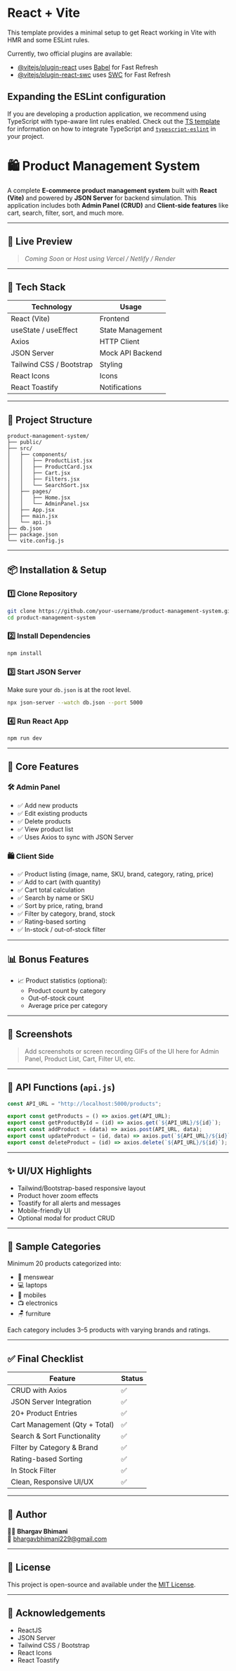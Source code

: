 # React + Vite

This template provides a minimal setup to get React working in Vite with HMR and some ESLint rules.

Currently, two official plugins are available:

- [@vitejs/plugin-react](https://github.com/vitejs/vite-plugin-react/blob/main/packages/plugin-react) uses [Babel](https://babeljs.io/) for Fast Refresh
- [@vitejs/plugin-react-swc](https://github.com/vitejs/vite-plugin-react/blob/main/packages/plugin-react-swc) uses [SWC](https://swc.rs/) for Fast Refresh

## Expanding the ESLint configuration

If you are developing a production application, we recommend using TypeScript with type-aware lint rules enabled. Check out the [TS template](https://github.com/vitejs/vite/tree/main/packages/create-vite/template-react-ts) for information on how to integrate TypeScript and [`typescript-eslint`](https://typescript-eslint.io) in your project.


# 🛍️ Product Management System

A complete **E-commerce product management system** built with **React (Vite)** and powered by **JSON Server** for backend simulation. This application includes both **Admin Panel (CRUD)** and **Client-side features** like cart, search, filter, sort, and much more.

---

## 🚀 Live Preview

> _Coming Soon_ or _Host using Vercel / Netlify / Render_

---

## 🧰 Tech Stack

| Technology | Usage |
|------------|--------|
| React (Vite) | Frontend |
| useState / useEffect | State Management |
| Axios | HTTP Client |
| JSON Server | Mock API Backend |
| Tailwind CSS / Bootstrap | Styling |
| React Icons | Icons |
| React Toastify | Notifications |

---

## 📁 Project Structure

```
product-management-system/
├── public/
├── src/
│   ├── components/
│   │   ├── ProductList.jsx
│   │   ├── ProductCard.jsx
│   │   ├── Cart.jsx
│   │   ├── Filters.jsx
│   │   └── SearchSort.jsx
│   ├── pages/
│   │   ├── Home.jsx
│   │   └── AdminPanel.jsx
│   ├── App.jsx
│   ├── main.jsx
│   └── api.js
├── db.json
├── package.json
└── vite.config.js
```

---

## 📦 Installation & Setup

### 1️⃣ Clone Repository

```bash
git clone https://github.com/your-username/product-management-system.git
cd product-management-system
```

### 2️⃣ Install Dependencies

```bash
npm install
```

### 3️⃣ Start JSON Server

Make sure your `db.json` is at the root level.

```bash
npx json-server --watch db.json --port 5000
```

### 4️⃣ Run React App

```bash
npm run dev
```

---

## 🧠 Core Features

### 🛠️ Admin Panel

- ✅ Add new products
- ✅ Edit existing products
- ✅ Delete products
- ✅ View product list
- ✅ Uses Axios to sync with JSON Server

### 🛍️ Client Side

- ✅ Product listing (image, name, SKU, brand, category, rating, price)
- ✅ Add to cart (with quantity)
- ✅ Cart total calculation
- ✅ Search by name or SKU
- ✅ Sort by price, rating, brand
- ✅ Filter by category, brand, stock
- ✅ Rating-based sorting
- ✅ In-stock / out-of-stock filter

---

## 📊 Bonus Features

- 📈 Product statistics (optional):
  - Product count by category
  - Out-of-stock count
  - Average price per category

---

## 📸 Screenshots

> Add screenshots or screen recording GIFs of the UI here for Admin Panel, Product List, Cart, Filter UI, etc.

---

## 🔗 API Functions (`api.js`)

```js
const API_URL = "http://localhost:5000/products";

export const getProducts = () => axios.get(API_URL);
export const getProductById = (id) => axios.get(`${API_URL}/${id}`);
export const addProduct = (data) => axios.post(API_URL, data);
export const updateProduct = (id, data) => axios.put(`${API_URL}/${id}`, data);
export const deleteProduct = (id) => axios.delete(`${API_URL}/${id}`);
```

---

## ✨ UI/UX Highlights

- Tailwind/Bootstrap-based responsive layout
- Product hover zoom effects
- Toastify for all alerts and messages
- Mobile-friendly UI
- Optional modal for product CRUD

---

## 📝 Sample Categories

Minimum 20 products categorized into:

- 👕 menswear
- 💻 laptops
- 📱 mobiles
- 📺 electronics
- 🪑 furniture

Each category includes 3–5 products with varying brands and ratings.

---

## ✅ Final Checklist

| Feature                            | Status |
|-----------------------------------|--------|
| CRUD with Axios                   | ✅     |
| JSON Server Integration           | ✅     |
| 20+ Product Entries               | ✅     |
| Cart Management (Qty + Total)     | ✅     |
| Search & Sort Functionality       | ✅     |
| Filter by Category & Brand        | ✅     |
| Rating-based Sorting              | ✅     |
| In Stock Filter                   | ✅     |
| Clean, Responsive UI/UX           | ✅     |

---

## 📌 Author

👨‍💻 **Bhargav Bhimani**  
📧 bhargavbhimani229@gmail.com

---

## 📜 License

This project is open-source and available under the [MIT License](LICENSE).

---

## 🙌 Acknowledgements

- ReactJS
- JSON Server
- Tailwind CSS / Bootstrap
- React Icons
- React Toastify
